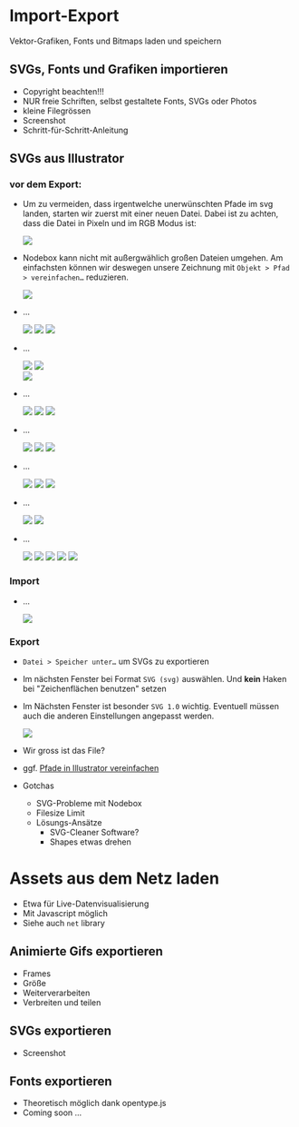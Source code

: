 # Import-Export

Vektor-Grafiken, Fonts und Bitmaps laden und speichern



## SVGs, Fonts und Grafiken importieren

- Copyright beachten!!!
- NUR freie Schriften, selbst gestaltete Fonts, SVGs oder Photos
- kleine Filegrössen
- Screenshot
- Schritt-für-Schritt-Anleitung


## SVGs aus Illustrator

### vor dem Export:

- Um zu vermeiden, dass irgentwelche unerwünschten Pfade im svg landen, starten wir zuerst mit einer neuen Datei. Dabei ist zu achten, dass die Datei in Pixeln und im RGB Modus ist:

	![](assets/import_neue_datei.png)

- Nodebox kann nicht mit außergwählich großen Dateien umgehen. Am einfachsten können wir deswegen unsere Zeichnung mit `Objekt > Pfad > vereinfachen…` reduzieren.

	![](assets/import_vereinfachen.png)
	
- ...

	![](assets/kurvenzeichner.png)
	![](assets/kurvenzeichner_1.png)
	![](assets/kurvenzeichner_2.png)  
	
- ...

	![](assets/liniensegment_werkzeug_1.png) 
	![](assets/liniensegment_werkzeug_2.png)  
	![](assets/liniensegment_werkzeug_3.png)  
	
- ...

	![](assets/pinsel_werkzeug.png)
	![](assets/pinsel_werkzeug_1.png)
	![](assets/pinsel_werkzeug_2.png)  
	
- ...

	![](assets/rechteck_werkzeug_1.png)
	![](assets/rechteck_werkzeug_2.png)
	![](assets/rechteck_werkzeug_3.png)  
	
- ...

	![](assets/polygon.png)
	![](assets/polygon_1.png)
	![](assets/polygon_2.png) 
	
- ...

	![](assets/breitenwerkzeug.png)
	![](assets/breitenwerkzeug_2.png)  
	
- ...

	![](assets/zeichenstift_werkzeug.png)
	![](assets/zeichenstift_werkzeug_2.png)
	![](assets/export_1.png)
	![](assets/export_2.png)
	![](assets/export_3.gif)


### Import

- ...

	![](assets/import_node.gif)
	

### Export

- `Datei > Speicher unter…` um SVGs zu exportieren
- Im nächsten Fenster bei Format `SVG (svg)` auswählen. Und __kein__ Haken bei "Zeichenflächen benutzen" setzen
- Im Nächsten Fenster ist besonder `SVG 1.0` wichtig. Eventuell müssen auch die anderen Einstellungen angepasst werden.

	![](assets/import_export_einstellungen.png)
- Wir gross ist das File?
- ggf. [Pfade in Illustrator vereinfachen](#vor-dem-export)


- Gotchas
	- SVG-Probleme mit Nodebox
	- Filesize Limit
	- Lösungs-Ansätze
		- SVG-Cleaner Software?
		- Shapes etwas drehen


# Assets aus dem Netz laden

- Etwa für Live-Datenvisualisierung
- Mit Javascript möglich
- Siehe auch `net` library

## Animierte Gifs exportieren

- Frames
- Größe
- Weiterverarbeiten
- Verbreiten und teilen

## SVGs exportieren

-  Screenshot

## Fonts exportieren

-  Theoretisch möglich dank opentype.js
-  Coming soon ...
